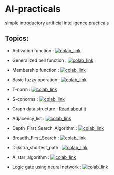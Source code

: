 # AI-practicals
simple introductory artificial intelligence practicals


## Topics:

- Activation function : [![colab_link](https://colab.research.google.com/assets/colab-badge.svg)](https://colab.research.google.com/github/binary-ibex/AI-practicals/blob/main/notebooks/activation_function.ipynb)

- Generalized bell function : [![colab_link](https://colab.research.google.com/assets/colab-badge.svg)](https://colab.research.google.com/github/binary-ibex/AI-practicals/blob/main/notebooks/generalized_bell.ipynb)


- Membership function : [![colab_link](https://colab.research.google.com/assets/colab-badge.svg)](https://colab.research.google.com/github/binary-ibex/AI-practicals/blob/main/notebooks/membership_function.ipynb)

- Basic fuzzy operation : [![colab_link](https://colab.research.google.com/assets/colab-badge.svg)](https://colab.research.google.com/github/binary-ibex/AI-practicals/blob/main/notebooks/Basic_fuzzy_operation.ipynb)

- T-norm : [![colab_link](https://colab.research.google.com/assets/colab-badge.svg)](https://colab.research.google.com/github/binary-ibex/AI-practicals/blob/main/notebooks/t_norm.ipynb)

- S-conorms : [![colab_link](https://colab.research.google.com/assets/colab-badge.svg)](https://colab.research.google.com/github/binary-ibex/AI-practicals/blob/main/notebooks/s_conorms.ipynb)


- Graph data structure : [Read about it](https://github.com/binary-ibex/AI-practicals/blob/main/notebooks/Graph_data_structure.ipynb)

- Adjacency_list : [![colab_link](https://colab.research.google.com/assets/colab-badge.svg)](https://colab.research.google.com/github/binary-ibex/AI-practicals/blob/main/notebooks/adjacency_list.ipynb)

- Depth_First_Search_Algorithm : [![colab_link](https://colab.research.google.com/assets/colab-badge.svg)](https://colab.research.google.com/github/binary-ibex/AI-practicals/blob/main/notebooks/Depth_First_Search_Algorithm.ipynb)

- Breadth_First_Search : [![colab_link](https://colab.research.google.com/assets/colab-badge.svg)](https://colab.research.google.com/github/binary-ibex/AI-practicals/blob/main/notebooks/Breadth_First_Search.ipynb)

- Dijkstra_shortest_path : [![colab_link](https://colab.research.google.com/assets/colab-badge.svg)](https://colab.research.google.com/github/binary-ibex/AI-practicals/blob/main/notebooks/Dijkstra_shortest_path.ipynb)

- A_star_algorithm : [![colab_link](https://colab.research.google.com/assets/colab-badge.svg)](https://colab.research.google.com/github/binary-ibex/AI-practicals/blob/main/notebooks/A_star_algorithm.ipynb)


- Logic gate using neural network : [![colab_link](https://colab.research.google.com/assets/colab-badge.svg)](https://colab.research.google.com/github/binary-ibex/AI-practicals/blob/main/notebooks/logic_gate_using_neural_network.ipynb)


